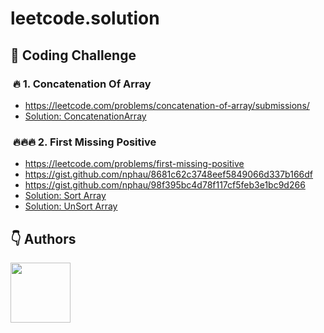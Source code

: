 # leetcode.solution

## 💎 Coding Challenge

###  🔥 1. Concatenation Of Array
- https://leetcode.com/problems/concatenation-of-array/submissions/
- [Solution: ConcatenationArray](easy/ConcatenationArray.java)

###  🔥🔥🔥 2. First Missing Positive
- https://leetcode.com/problems/first-missing-positive
- https://gist.github.com/nphau/8681c62c3748eef5849066d337b166df
- https://gist.github.com/nphau/98f395bc4d78f117cf5feb3e1bc9d266
- [Solution: Sort Array](hard/FirstMissingPositive.java)
- [Solution: UnSort Array](FirstMissingPositive.kt)
## 👇 Authors
<p>
    <a href="https://nphau.medium.com/" target="_blank">
    <img src="https://avatars2.githubusercontent.com/u/13111806?s=400&u=f09b6160dbbe2b7eeae0aeb0ab4efac0caad57d7&v=4" width="96" height="96">
    </a>
</p>
